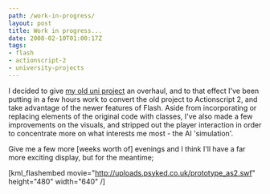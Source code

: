 ```yaml
---
path: /work-in-progress/
layout: post
title: Work in progress...
date: 2008-02-10T01:00:17Z
tags:
- flash
- actionscript-2
- university-projects
---
```


I decided to give <a href="http://www.psyked.co.uk/adobe/flash/i-found-one-of-my-old-uni-projects.htm" title="Open link in the same window">my old uni project</a> an overhaul, and to that effect I've been putting in a few hours work to convert the old project to Actionscript 2, and take advantage of the newer features of Flash.  Aside from incorporating or replacing elements of the original code with classes, I've also made a few improvements on the visuals, and stripped out the player interaction in order to concentrate more on what interests me most - the AI 'simulation'.

Give me a few more [weeks worth of] evenings and I think I'll have a far more exciting display, but for the meantime;<!--more-->

[kml_flashembed movie="http://uploads.psyked.co.uk/prototype_as2.swf" height="480" width="640" /]